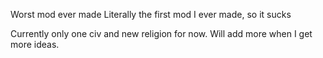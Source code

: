 Worst mod ever made
Literally the first mod I ever made, so it sucks

Currently only one civ and new religion for now. Will add more when I get more ideas.
